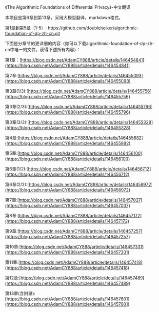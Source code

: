 《The Algorithmic Foundations of Differential Privacy》-中文翻译

本项目是第6章到第13章，采用大模型翻译，markdown格式。

第1章到第5章（1-5）: https://github.com/doubleheiker/algorithmic-foundation-of-dp-zh-cn.git

下面是分章节的更详细的内容（你可以下载algorithmic-foundation-of-dp-zh-cn中唯一的文件，获得下述所有内容）：

第1章：[https://blog.csdn.net/AdamCY888/article/details/146454841](https://blog.csdn.net/AdamCY888/article/details/146454841)

第2章:[https://blog.csdn.net/AdamCY888/article/details/146455093](https://blog.csdn.net/AdamCY888/article/details/146455093)

第3章(1/3):[https://blog.csdn.net/AdamCY888/article/details/146455756](https://blog.csdn.net/AdamCY888/article/details/146455756)

第3章(2/3):[https://blog.csdn.net/AdamCY888/article/details/146455796](https://blog.csdn.net/AdamCY888/article/details/146455796)

第3章(3/3):[https://blog.csdn.net/AdamCY888/article/details/146455328](https://blog.csdn.net/AdamCY888/article/details/146455328)

第4章:[https://blog.csdn.net/AdamCY888/article/details/146455882](https://blog.csdn.net/AdamCY888/article/details/146455882)

第5章:[https://blog.csdn.net/AdamCY888/article/details/146456100](https://blog.csdn.net/AdamCY888/article/details/146456100)

第6章(1/2):[https://blog.csdn.net/AdamCY888/article/details/146456712](https://blog.csdn.net/AdamCY888/article/details/146456712)

第6章(2/2):[https://blog.csdn.net/AdamCY888/article/details/146456972](https://blog.csdn.net/AdamCY888/article/details/146456972)

第7章:[https://blog.csdn.net/AdamCY888/article/details/146457037](https://blog.csdn.net/AdamCY888/article/details/146457037)

第8章:[https://blog.csdn.net/AdamCY888/article/details/146457172](https://blog.csdn.net/AdamCY888/article/details/146457172)

第9章:[https://blog.csdn.net/AdamCY888/article/details/146457257](https://blog.csdn.net/AdamCY888/article/details/146457257)

第10章:[https://blog.csdn.net/AdamCY888/article/details/146457331](https://blog.csdn.net/AdamCY888/article/details/146457331)

第11章:[https://blog.csdn.net/AdamCY888/article/details/146457418](https://blog.csdn.net/AdamCY888/article/details/146457418)

第12章:[https://blog.csdn.net/AdamCY888/article/details/146457489](https://blog.csdn.net/AdamCY888/article/details/146457489)

第13章(含附录):[https://blog.csdn.net/AdamCY888/article/details/146457601](https://blog.csdn.net/AdamCY888/article/details/146457601)
